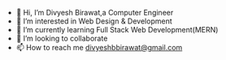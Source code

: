- 👋 Hi, I’m Divyesh Birawat,a Computer Engineer
- 👀 I’m interested in Web Design & Development
- 🌱 I’m currently learning Full Stack Web Development(MERN)
- 💞️ I’m looking to collaborate 
- 📫 How to reach me divyeshbbirawat@gmail.com


